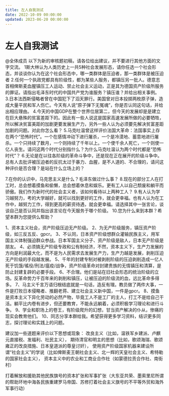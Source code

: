 ```yaml
---
title: 左人自我测试
date: 2022-10-09 00:00:00
updated: 2023-06-20 00:00:00
---
```


# 左人自我测试

@全体成员  以下为新的审核题初稿，请各位给出建议，并不要进行其他方面的文字交流。
1斯大林认为人类历史上一共5种社会发展形态，请你任选一个社会形态，并谈谈你认为在这个社会形态中，哪一类群体是压迫者，那一类群体是被压迫者
2.任何一个执政党都具有阶级性，都为某些人服务，都镇压另一批人。德意志首相俾斯麦血腥镇压工人运动、禁止社会主义运动，正是其为德国资产阶级所服务的罪证。请指出毛泽东时代的中国共产党为谁服务？镇压谁？并给出相关事例。
3.日本法西斯侵略者曾在中国犯下了滔天罪行。美国曾对日本投掷两枚原子弹，造成大量平民和军人伤亡。今天有人说“原子弹下无冤魂”，你是否认同这句话，并给出相应理由。
4.今天的中国GDP在整个世界位居第二，但今天的发展却是是建立在巨大悬殊的贫富差距下的。因此有一些人说这是国家高速发展所做的必要牺牲，所以解决贫富美距的加剧更要发展生产力，另外一些人认为必须要先解决贫富差距加剧的问题。对此你怎么看？
5.马克吐温曾这样评价法国大革命：法国事实上存在两个“恐怖时代”。一个在感情冲动下进行屠杀，一个是冷漠地、蓄意地进行屠杀。一个只持续了数月，一个则持续了千年以上。一个使千余人死亡，一个则使一亿人丧生。请问这两个时代分别指什么？为什么马克吐温认为两个时代都是“恐怖时代”？
6.无论是在以往各阶级的革命斗争中，还是现在正在展开的阶级斗争中。总有人去批评被压迫者的反抗太过于暴力、血腥，是不人道的、不合理的，请问这种评价是否合理？是站在什么立场上的？

7.在你的认识中，马克思主义是什么？毛泽东做过什么事？
8.现在的部分工人在打工时，总会想着摸鱼和偷懒，总会想着休息和娱乐。更有工人以自己颓废和躺平而骄傲。我们作为新时代的社会主义者，该如何看待以上两种工人？
9.有人认为学习越努力，考的大学越好，就可以找到更好的工作，就会更幸福。也有人认为在工作中，越努力工作，得到更高的薪资待遇，就会更幸福。请选择其中一张言论，谈谈自己是否认同并指出该言论在今天服务于哪个阶级。
10.您为什么来到本群？希望本群为您提供么帮助？

1、资本主义社会，资产阶级压迫无产阶级。
2、为无产阶级服务，镇压资产阶级，如三反五反、gpcr。
3、不认同，日本资产阶级想群众灌输民族主义，用军国主义体制强迫群众参战。日本军国主义分子、资产阶级是敌人，日本无产阶级是朋友。
4、必须搞无产阶级专政和公有制经济，不然，资本主义下，生产力发展的方向是利润最大化，而不是为人民需求去发展生产力，生产力越是发展，剥削压迫无产阶级的手段越发展。
5、千年的封建专制对被剥削阶级的压迫剥削造成一亿人死于饥饿/徭役/刑法/瘟疫/战争，资产阶级革命对封建贵族的无情镇压和清算，是防止封建复辟的必要手段。
6、不合理。他们是站在旧社会形态的统治阶级的立场。反革命势力千百年来的剥削和镇压，让被压迫的阶级流的血，远比革命多得多。
7、马主义千言万语归根结底就是一句话，造反有理。教员做了两件大事，一件是打败日本侵略者、推翻老蒋、建立社会主义新中国，一件是gpcr。
8、摸鱼是资本主义下异化劳动的必然产物，毕竟工人不是工厂的主人，打工不是给自己干活。躺平比内卷有进步，但还要教育，不能永远躺着，必须积极学习理论和进行斗争。
9、学业和职场上的卷王，有阶级爬升的幻想，甘当资产解决的仆从，惨痛的现实会教育他们。
10、同志分享本群给我。希望获得更多学习资料，结识更多同志，探讨理论和实践上的问题。

建议加一些道题来评价以下思想或现象：
改良主义（比如，温铁军乡建派、卢麒元直接税、发福利、社民主义），
期待清官和明主的思想（比如，歌颂海瑞、歌颂雍正的改良措施、日本皇道派的尊皇讨奸），
使用资产阶级国家机器来建设所谓“社会主义”的学说（比如俾斯麦王朝社会主义、北一辉的天皇社会主义、希特勒的国家社会主义），
资本主义中的农业和工商业合作社（如蒙德拉贡合作社、南街村）

打着解放和援助其他民族旗号的资本扩张和军事扩张（大东亚共荣、墨索里尼所谓的帮助环地中海各民族重建罗马帝国、苏修打着社会主义旗号的不平等外贸和海外军事行动）
